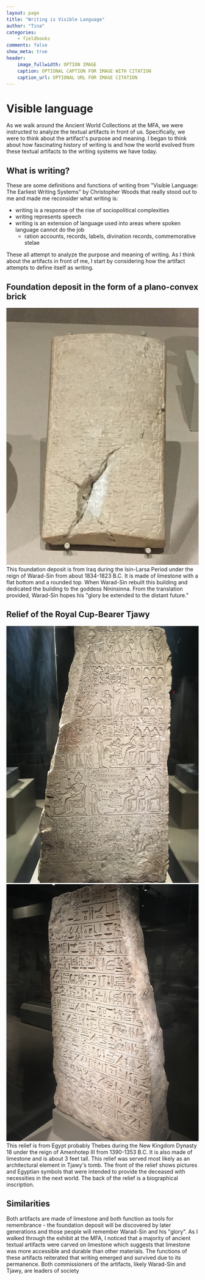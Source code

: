```yaml
---
layout: page  
title: "Writing is Visible Language"  
author: "Tina"  
categories:  
    - fieldbooks
comments: false  
show_meta: true
header:
    image_fullwidth: OPTION IMAGE
    caption: OPTIONAL CAPTION FOR IMAGE WITH CITATION
    caption_url: OPTIONAL URL FOR IMAGE CITATION
---
```


# Visible language

As we walk around the Ancient World Collections at the MFA, we were instructed to analyze the textual artifacts in front of us. Specifically, we were to think about the artifact's purpose and meaning. I began to think about how fascinating history of writing is and how the world evolved from these textual artifacts to the writing systems we have today.

## What is writing?

These are some definitions and functions of writing from "Visible Language: The Earliest Writing Systems" by Christopher Woods that really stood out to me and made me reconsider what writing is:
+ writing is a response of the rise of sociopolitical complexities
+ writing represents speech
+ writing is an extension of language used into areas where spoken language cannot do the job
  + ration accounts, records, labels, divination records, commemorative stelae

These all attempt to analyze the purpose and meaning of writing. As I think about the artifacts in front of me, I start by considering how the artifact attempts to define itself as writing.

## Foundation deposit in the form of a plano-convex brick

![foundation deposit](foundation-deposit.JPG)
This foundation deposit is from Iraq during the Isin-Larsa Period under the reign of Warad-Sin from about 1834-1823 B.C. It is made of limestone with a flat bottom and a rounded top. When Warad-Sin rebuilt this building and dedicated the building to the goddess Nininsinna. From the translation provided, Warad-Sin hopes his "glory be extended to the distant future."

## Relief of the Royal Cup-Bearer Tjawy

![front of the relief](relief-front.JPG) ![back of the relief](relief-back.JPG)
This relief is from Egypt probably Thebes during the New Kingdom Dynasty 18 under the reign of Amenhotep III from 1390-1353 B.C. It is also made of limestone and is about 3 feet tall. This relief was served most likely as an architectural element in Tjawy's tomb. The front of the relief shows pictures and Egyptian symbols that were intended to provide the deceased with necessities in the next world. The back of the relief is a biographical inscription.

## Similarities

Both artifacts are made of limestone and both function as tools for remembrance - the foundation deposit will be discovered by later generations and those people will remember Warad-Sin and his "glory". As I walked through the exhibit at the MFA, I noticed that a majority of ancient textual artifacts were carved on limestone which suggests that limestone was more accessible and durable than other materials. The functions of these artifacts reiterated that writing emerged and survived due to its permanence. Both commissioners of the artifacts, likely Warad-Sin and Tjawy, are leaders of society
